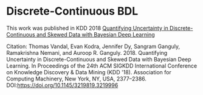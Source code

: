 # Discrete-Continuous BDL

This work was published in KDD 2018
[Quantifying Uncertainty in Discrete-Continuous and Skewed Data with Bayesian Deep Learning](https://www.kdd.org/kdd2018/accepted-papers/view/quantifying-uncertainty-in-discrete-continuous-and-skewed-data-with-bayesia)

Citation: Thomas Vandal, Evan Kodra, Jennifer Dy, Sangram Ganguly, Ramakrishna Nemani, and Auroop R. Ganguly. 2018. Quantifying Uncertainty in Discrete-Continuous and Skewed Data with Bayesian Deep Learning. In Proceedings of the 24th ACM SIGKDD International Conference on Knowledge Discovery & Data Mining (KDD '18). Association for Computing Machinery, New York, NY, USA, 2377–2386. DOI:https://doi.org/10.1145/3219819.3219996
